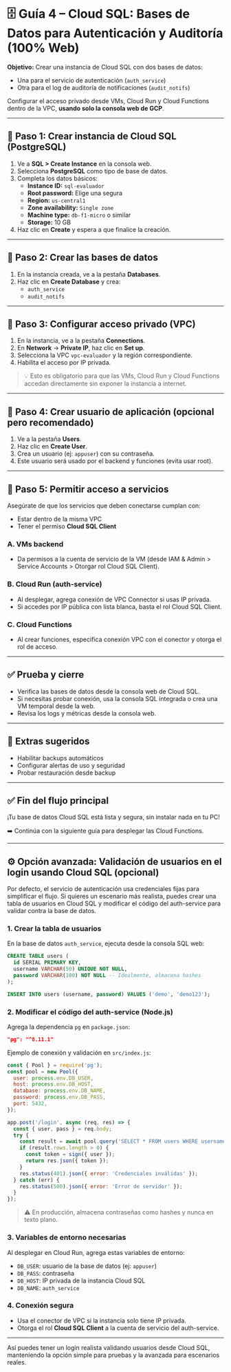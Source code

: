 # 🗄️ Guía 4 – Cloud SQL: Bases de Datos para Autenticación y Auditoría (100% Web)

**Objetivo:** Crear una instancia de Cloud SQL con dos bases de datos:
- Una para el servicio de autenticación (`auth_service`)
- Otra para el log de auditoría de notificaciones (`audit_notifs`)

Configurar el acceso privado desde VMs, Cloud Run y Cloud Functions dentro de la VPC, **usando solo la consola web de GCP**.

---

## 📌 Paso 1: Crear instancia de Cloud SQL (PostgreSQL)

1. Ve a **SQL > Create Instance** en la consola web.
2. Selecciona **PostgreSQL** como tipo de base de datos.
3. Completa los datos básicos:
   - **Instance ID:** `sql-evaluador`
   - **Root password:** Elige una segura
   - **Region:** `us-central1`
   - **Zone availability:** `Single zone`
   - **Machine type:** `db-f1-micro` o similar
   - **Storage:** 10 GB
4. Haz clic en **Create** y espera a que finalice la creación.

---

## 📌 Paso 2: Crear las bases de datos

1. En la instancia creada, ve a la pestaña **Databases**.
2. Haz clic en **Create Database** y crea:
   - `auth_service`
   - `audit_notifs`

---

## 📌 Paso 3: Configurar acceso privado (VPC)

1. En la instancia, ve a la pestaña **Connections**.
2. En **Network** → **Private IP**, haz clic en **Set up**.
3. Selecciona la VPC `vpc-evaluador` y la región correspondiente.
4. Habilita el acceso por IP privada.

> 💡 Esto es obligatorio para que las VMs, Cloud Run y Cloud Functions accedan directamente sin exponer la instancia a internet.

---

## 📌 Paso 4: Crear usuario de aplicación (opcional pero recomendado)

1. Ve a la pestaña **Users**.
2. Haz clic en **Create User**.
3. Crea un usuario (ej: `appuser`) con su contraseña.
4. Este usuario será usado por el backend y funciones (evita usar root).

---

## 📌 Paso 5: Permitir acceso a servicios

Asegúrate de que los servicios que deben conectarse cumplan con:
- Estar dentro de la misma VPC
- Tener el permiso **Cloud SQL Client**

### A. VMs backend
- Da permisos a la cuenta de servicio de la VM (desde IAM & Admin > Service Accounts > Otorgar rol Cloud SQL Client).

### B. Cloud Run (auth-service)
- Al desplegar, agrega conexión de VPC Connector si usas IP privada.
- Si accedes por IP pública con lista blanca, basta el rol Cloud SQL Client.

### C. Cloud Functions
- Al crear funciones, especifica conexión VPC con el conector y otorga el rol de acceso.

---

## ✅ Prueba y cierre

- Verifica las bases de datos desde la consola web de Cloud SQL.
- Si necesitas probar conexión, usa la consola SQL integrada o crea una VM temporal desde la web.
- Revisa los logs y métricas desde la consola web.

---

## 🧩 Extras sugeridos

- Habilitar backups automáticos
- Configurar alertas de uso y seguridad
- Probar restauración desde backup

---

## ✅ Fin del flujo principal

¡Tu base de datos Cloud SQL está lista y segura, sin instalar nada en tu PC!

➡️ Continúa con la siguiente guía para desplegar las Cloud Functions.

---

## ⚙️ Opción avanzada: Validación de usuarios en el login usando Cloud SQL (opcional)

Por defecto, el servicio de autenticación usa credenciales fijas para simplificar el flujo. Si quieres un escenario más realista, puedes crear una tabla de usuarios en Cloud SQL y modificar el código del auth-service para validar contra la base de datos.

### 1. Crear la tabla de usuarios

En la base de datos `auth_service`, ejecuta desde la consola SQL web:

```sql
CREATE TABLE users (
  id SERIAL PRIMARY KEY,
  username VARCHAR(50) UNIQUE NOT NULL,
  password VARCHAR(100) NOT NULL -- Idealmente, almacena hashes
);

INSERT INTO users (username, password) VALUES ('demo', 'demo123');
```

### 2. Modificar el código del auth-service (Node.js)

Agrega la dependencia `pg` en `package.json`:
```json
"pg": "^8.11.1"
```

Ejemplo de conexión y validación en `src/index.js`:
```javascript
const { Pool } = require('pg');
const pool = new Pool({
  user: process.env.DB_USER,
  host: process.env.DB_HOST,
  database: process.env.DB_NAME,
  password: process.env.DB_PASS,
  port: 5432,
});

app.post('/login', async (req, res) => {
  const { user, pass } = req.body;
  try {
    const result = await pool.query('SELECT * FROM users WHERE username=$1 AND password=$2', [user, pass]);
    if (result.rows.length > 0) {
      const token = sign({ user });
      return res.json({ token });
    }
    res.status(401).json({ error: 'Credenciales inválidas' });
  } catch (err) {
    res.status(500).json({ error: 'Error de servidor' });
  }
});
```

> ⚠️ En producción, almacena contraseñas como hashes y nunca en texto plano.

### 3. Variables de entorno necesarias

Al desplegar en Cloud Run, agrega estas variables de entorno:
- `DB_USER`: usuario de la base de datos (ej: `appuser`)
- `DB_PASS`: contraseña
- `DB_HOST`: IP privada de la instancia Cloud SQL
- `DB_NAME`: `auth_service`

### 4. Conexión segura

- Usa el conector de VPC si la instancia solo tiene IP privada.
- Otorga el rol **Cloud SQL Client** a la cuenta de servicio del auth-service.

---

Así puedes tener un login realista validando usuarios desde Cloud SQL, manteniendo la opción simple para pruebas y la avanzada para escenarios reales.
